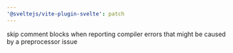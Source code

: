 ```yaml
---
'@sveltejs/vite-plugin-svelte': patch
---
```


skip comment blocks when reporting compiler errors that might be caused by a preprocessor issue
